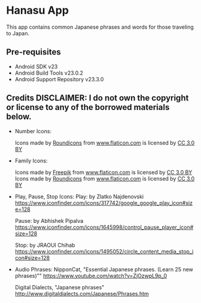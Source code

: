 Hanasu App
===================================

This app contains common Japanese phrases and words for those
traveling to Japan.

Pre-requisites
--------------

- Android SDK v23
- Android Build Tools v23.0.2
- Android Support Repository v23.3.0


Credits
DISCLAIMER:  I do not own the copyright or license to any of the borrowed materials below.
-------------------------------------------------------------------------------------------

- Number Icons:
	<div>Icons made by <a href="http://www.flaticon.com/authors/roundicons" title="Roundicons">Roundicons</a> from <a href="http://www.flaticon.com" title="Flaticon">www.flaticon.com</a> is licensed by <a href="http://creativecommons.org/licenses/by/3.0/" title="Creative Commons BY 3.0" target="_blank">CC 3.0 BY</a></div>

- Family Icons:
	<div>Icons made by <a href="http://www.freepik.com" title="Freepik">Freepik</a> from <a href="http://www.flaticon.com" title="Flaticon">www.flaticon.com</a> is licensed by <a href="http://creativecommons.org/licenses/by/3.0/" title="Creative Commons BY 3.0" target="_blank">CC 3.0 BY</a></div>

	<div>Icons made by <a href="http://www.flaticon.com/authors/roundicons" title="Roundicons">Roundicons</a> from <a href="http://www.flaticon.com" title="Flaticon">www.flaticon.com</a> is licensed by <a href="http://creativecommons.org/licenses/by/3.0/" title="Creative Commons BY 3.0" target="_blank">CC 3.0 BY</a></div>

- Play, Pause, Stop Icons:
	Play:
	by Zlatko Najdenovski
	https://www.iconfinder.com/icons/317742/google_google_play_icon#size=128
	
	Pause:
	by Abhishek Pipalva
	https://www.iconfinder.com/icons/1645998/control_pause_player_icon#size=128

	Stop:
	by JRAOUI Chihab
	https://www.iconfinder.com/icons/1495052/circle_content_media_stop_icon#size=128

- Audio
	Phrases:
	NipponCat, "Essential Japanese phrases. (Learn 25 new phrases)""
	https://www.youtube.com/watch?v=ZjOzwpL9p_0

	Digital Dialects, "Japanese phrases"
	http://www.digitaldialects.com/Japanese/Phrases.htm

	